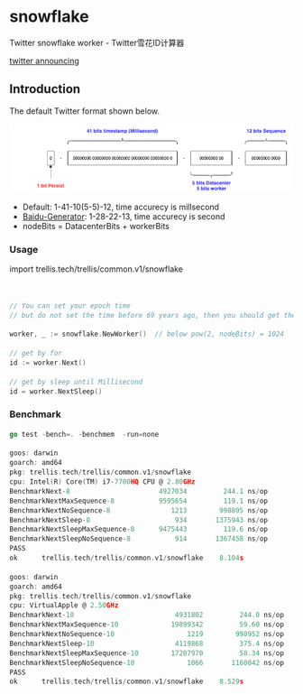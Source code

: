 # snowflake

Twitter snowflake worker - Twitter雪花ID计算器

[twitter announcing](https://blog.twitter.com/engineering/en_us/a/2010/announcing-snowflake.html)


## Introduction

The default Twitter format shown below.

![snowflake.png](snowflake.png)

* Default: 1-41-10(5-5)-12, time accurecy is millsecond
* [Baidu-Generator](https://github.com/baidu/uid-generator): 1-28-22-13, time accurecy is second
* nodeBits = DatacenterBits + workerBits

### Usage

import trellis.tech/trellis/common.v1/snowflake

```go


// You can set your epoch time
// but do not set the time before 69 years ago, then you should get the overflowed number

worker, _ := snowflake.NewWorker()  // below pow(2, nodeBits) = 1024

// get by for
id := worker.Next()

// get by sleep until Millisecond
id = worker.NextSleep()
```

### Benchmark

```go
go test -bench=. -benchmem  -run=none

goos: darwin
goarch: amd64
pkg: trellis.tech/trellis/common.v1/snowflake
cpu: Intel(R) Core(TM) i7-7700HQ CPU @ 2.80GHz
BenchmarkNext-8                   	 4927034	     244.1 ns/op	       0 B/op	       0 allocs/op
BenchmarkNextMaxSequence-8        	 9595654	     119.1 ns/op	       0 B/op	       0 allocs/op
BenchmarkNextNoSequence-8         	    1213	    998895 ns/op	       0 B/op	       0 allocs/op
BenchmarkNextSleep-8              	     934	   1375943 ns/op	       0 B/op	       0 allocs/op
BenchmarkNextSleepMaxSequence-8   	 9475443	     119.6 ns/op	       0 B/op	       0 allocs/op
BenchmarkNextSleepNoSequence-8    	     914	   1367458 ns/op	       0 B/op	       0 allocs/op
PASS
ok  	trellis.tech/trellis/common.v1/snowflake	8.104s

goos: darwin
goarch: amd64
pkg: trellis.tech/trellis/common.v1/snowflake
cpu: VirtualApple @ 2.50GHz
BenchmarkNext-10                    	 4931802	     244.0 ns/op	       0 B/op	       0 allocs/op
BenchmarkNextMaxSequence-10         	19899342	     59.60 ns/op	       0 B/op	       0 allocs/op
BenchmarkNextNoSequence-10          	    1219	    998952 ns/op	       0 B/op	       0 allocs/op
BenchmarkNextSleep-10               	 4119868	     375.4 ns/op	       0 B/op	       0 allocs/op
BenchmarkNextSleepMaxSequence-10    	17207970	     58.34 ns/op	       0 B/op	       0 allocs/op
BenchmarkNextSleepNoSequence-10     	    1066	   1160042 ns/op	       0 B/op	       0 allocs/op
PASS
ok  	trellis.tech/trellis/common.v1/snowflake	8.529s
```